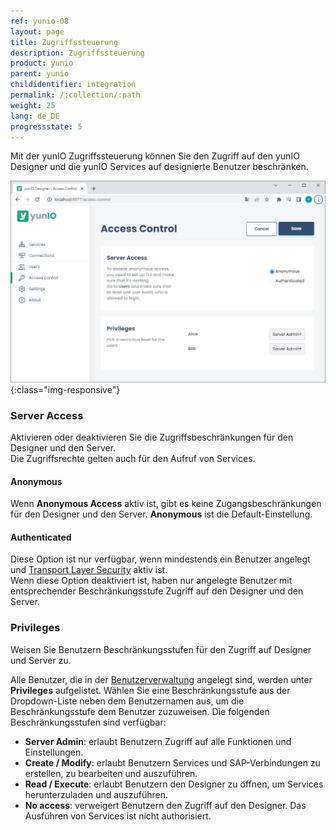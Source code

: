 ```yaml
---
ref: yunio-08
layout: page
title: Zugriffssteuerung
description: Zugriffssteuerung
product: yunio
parent: yunio
childidentifier: integration
permalink: /:collection/:path
weight: 25
lang: de_DE
progressstate: 5
---
```


Mit der yunIO Zugriffssteuerung können Sie den Zugriff auf den yunIO Designer und die yunIO Services auf designierte Benutzer beschränken.

![Access_Control](/img/content/yunio/access-control.png){:class="img-responsive"}

### Server Access

Aktivieren oder deaktivieren Sie die Zugriffsbeschränkungen für den Designer und den Server.<br>
Die Zugriffsrechte gelten auch für den Aufruf von Services. 

#### Anonymous
Wenn **Anonymous Access** aktiv ist, gibt es keine Zugangsbeschränkungen für den Designer und den Server.
**Anonymous** ist die Default-Einstellung.

#### Authenticated
Diese Option ist nur verfügbar, wenn mindestends ein Benutzer angelegt und [Transport Layer Security](#transport-layer-security) aktiv ist. <br>
Wenn diese Option deaktiviert ist, haben nur angelegte Benutzer mit entsprechender Beschränkungsstufe Zugriff auf den Designer und den Server.

### Privileges

Weisen Sie Benutzern Beschränkungsstufen für den Zugriff auf Designer und Server zu.

Alle Benutzer, die in der [Benutzerverwaltung](./benutzer) angelegt sind, werden unter **Privileges** aufgelistet.
Wählen Sie eine Beschränkungsstufe aus der Dropdown-Liste neben dem Benutzernamen aus, um die Beschränkungsstufe dem Benutzer zuzuweisen.
Die folgenden Beschränkungsstufen sind verfügbar:
- **Server Admin**: erlaubt Benutzern Zugriff auf alle Funktionen und Einstellungen. 
- **Create / Modify**: erlaubt Benutzern Services und SAP-Verbindungen zu erstellen, zu bearbeiten und auszuführen.
- **Read / Execute**: erlaubt Benutzern den Designer zu öffnen, um Services herunterzuladen und auszuführen.
- **No access**: verweigert Benutzern den Zugriff auf den Designer. Das Ausführen von Services ist nicht authorisiert.